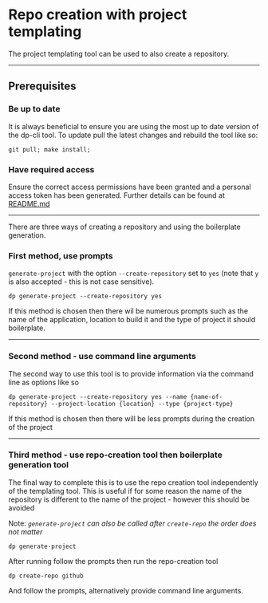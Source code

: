 # Repo creation with project templating
The project templating tool can be used to also create a repository.
____
## Prerequisites
### Be up to date
It is always beneficial to ensure you are using the most up to date version of the dp-cli tool. 
To update pull the latest changes and rebuild the tool like so:
```shell script
git pull; make install; 
```

### Have required access
Ensure the correct access permissions have been granted and a personal access token has been generated.
Further details can be found at [README.md](../repository_creation/README.md)
____
There are three ways of creating a repository and using the boilerplate generation. 
### First method, use prompts 
`generate-project` with the option `--create-repository` set to `yes` 
(note that `y` is also accepted - this is not case sensitive).

```shell script
dp generate-project --create-repository yes
``` 
If this method is chosen then there wil be numerous prompts such as the name of the application, 
location to build it and the type of project it should boilerplate.
____
### Second method - use command line arguments
The second way to use this tool is to provide information via the command line as options like so
```shell script
dp generate-project --create-repository yes --name {name-of-repository} --project-location {location} --type {project-type}
```
If this method is chosen then there will be less prompts during the creation of the project
____
### Third method - use repo-creation tool then boilerplate generation tool
The final way to complete this is to use the repo creation tool independently of the templating tool.
This is useful if for some reason the name of the repository is different to the name of the 
project - however this should be avoided

Note: _`generate-project` can also be called after `create-repo` the order does not matter_ 
```shell script
dp generate-project
```

After running follow the prompts then run the repo-creation tool
```shell script
dp create-repo github
```
And follow the prompts, alternatively provide command line arguments.
